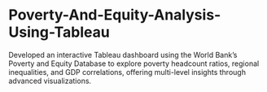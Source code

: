 # Poverty-And-Equity-Analysis-Using-Tableau
Developed an interactive Tableau dashboard using the World Bank’s Poverty and Equity Database to explore poverty headcount ratios, regional inequalities, and GDP correlations, offering multi-level insights through advanced visualizations.
